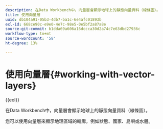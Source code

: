 ```yaml
---
description: 在Data Workbench中，向量層會顯示地球上的靜態向量資料（線條圖）。
title: 使用向量層
uuid: db104a91-05b3-4db7-ba1c-6e4afc01893b
exl-id: 668ce90c-e9e0-4e7c-98e5-0e5bf2a87a8e
source-git-commit: b1dda69a606a16dccca30d2a74c7e63dbd27936c
workflow-type: tm+mt
source-wordcount: '58'
ht-degree: 13%

---
```


# 使用向量層{#working-with-vector-layers}

{{eol}}

在Data Workbench中，向量層會顯示地球上的靜態向量資料（線條圖）。

您可以使用向量層來顯示地理區域的輪廓，例如狀態、國家、島嶼或水體。
